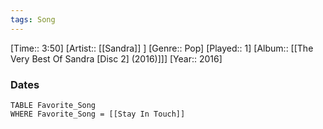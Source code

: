```yaml
---
tags: Song  
---
```

[Time:: 3:50]
[Artist:: [[Sandra]] ]
[Genre:: Pop]
[Played:: 1]
[Album:: [[The Very Best Of Sandra [Disc 2] (2016)]]]
[Year:: 2016]
### Dates
````dataview
TABLE Favorite_Song
WHERE Favorite_Song = [[Stay In Touch]]
````